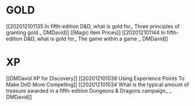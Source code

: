 # GOLD
[[202012101135 In fifth-edition D&D, what is gold for_ Three principles of granting gold _ DMDavid]]
[[Magic item Prices]]
[[202012101144 In fifth-edition D&D, what is gold for_ The game within a game _ DMDavid]]

# XP
[[DMDavid XP for Discovery]]
[[202012101039 Using Experience Points To Make DnD More Compelling]]
[[202012101034 What is the typical amount of treasure awarded in a fifth-edition Dungeons & Dragons campaign_ _ DMDavid]]